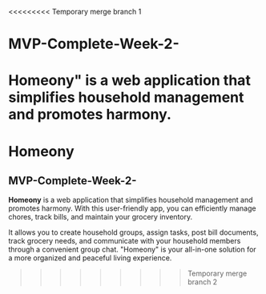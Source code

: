 <<<<<<<<< Temporary merge branch 1
# MVP-Complete-Week-2-
Homeony" is a web application that simplifies household management and promotes harmony.
=========
# Homeony

## MVP-Complete-Week-2-

**Homeony** is a web application that simplifies household management and promotes harmony. With this user-friendly app, you can efficiently manage chores, track bills, and maintain your grocery inventory.

 It allows you to create household groups, assign tasks, post bill documents, track grocery needs, and communicate with your household members through a convenient group chat. "Homeony" is your all-in-one solution for a more organized and peaceful living experience.





>>>>>>>>> Temporary merge branch 2
